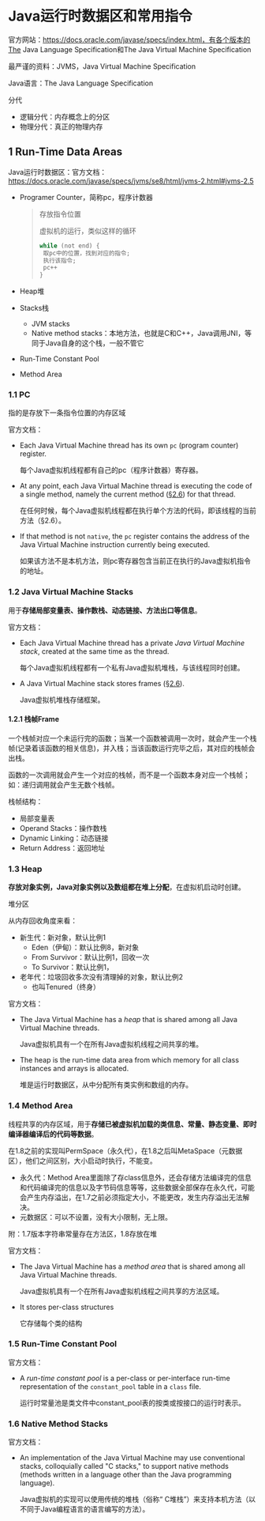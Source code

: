 # Java运行时数据区和常用指令

官方网站：https://docs.oracle.com/javase/specs/index.html，有各个版本的The Java Language Specification和The Java Virtual Machine Specification

最严谨的资料：JVMS，Java Virtual Machine Specification

Java语言：The Java Language Specification



分代

- 逻辑分代：内存概念上的分区
- 物理分代：真正的物理内存

## 1 Run-Time Data Areas

Java运行时数据区：官方文档：https://docs.oracle.com/javase/specs/jvms/se8/html/jvms-2.html#jvms-2.5

- Programer Counter，简称pc，程序计数器

  > 存放指令位置
  >
  > 虚拟机的运行，类似这样的循环
  >
  > ```java
  > while (not end) {
  >  取pc中的位置，找到对应的指令;
  >  执行该指令;
  >  pc++
  > }
  > ```

- Heap堆

- Stacks栈

  - JVM stacks
  - Native method stacks：本地方法，也就是C和C++，Java调用JNI，等同于Java自身的这个栈，一般不管它

- Run-Time Constant Pool

- Method Area

### 1.1 PC

指的是存放下一条指令位置的内存区域

官方文档：

- Each Java Virtual Machine thread has its own `pc` (program counter) register. 

  每个Java虚拟机线程都有自己的pc（程序计数器）寄存器。

- At any point, each Java Virtual Machine thread is executing the code of a single method, namely the current method ([§2.6](https://docs.oracle.com/javase/specs/jvms/se8/html/jvms-2.html#jvms-2.6)) for that thread.

  在任何时候，每个Java虚拟机线程都在执行单个方法的代码，即该线程的当前方法（§2.6）。

- If that method is not `native`, the `pc` register contains the address of the Java Virtual Machine instruction currently being executed. 

  如果该方法不是本机方法，则pc寄存器包含当前正在执行的Java虚拟机指令的地址。

### 1.2 Java Virtual Machine Stacks

用于**存储局部变量表、操作数栈、动态链接、方法出口等信息**。

官方文档：

- Each Java Virtual Machine thread has a private *Java Virtual Machine stack*, created at the same time as the thread. 

  每个Java虚拟机线程都有一个私有Java虚拟机堆栈，与该线程同时创建。

- A Java Virtual Machine stack stores frames ([§2.6](https://docs.oracle.com/javase/specs/jvms/se8/html/jvms-2.html#jvms-2.6)). 

  Java虚拟机堆栈存储框架。

#### 1.2.1 栈帧Frame

一个栈帧对应一个未运行完的函数；当某一个函数被调用一次时，就会产生一个栈帧(记录着该函数的相关信息)，并入栈；当该函数运行完毕之后，其对应的栈帧会出栈。

函数的一次调用就会产生一个对应的栈帧，而不是一个函数本身对应一个栈帧；如：递归调用就会产生无数个栈帧。

栈帧结构：

- 局部变量表
- Operand Stacks：操作数栈
- Dynamic Linking：动态链接
- Return Address：返回地址

### 1.3 Heap

**存放对象实例，Java对象实例以及数组都在堆上分配**，在虚拟机启动时创建。

堆分区

从内存回收角度来看：

- 新生代：新对象，默认比例1
  - Eden（伊甸）：默认比例8，新对象
  - From Survivor：默认比例1，回收一次
  - To Survivor：默认比例1，
- 老年代：垃圾回收多次没有清理掉的对象，默认比例2 
  - 也叫Tenured（终身）

官方文档：

- The Java Virtual Machine has a *heap* that is shared among all Java Virtual Machine threads. 

  Java虚拟机具有一个在所有Java虚拟机线程之间共享的堆。

- The heap is the run-time data area from which memory for all class instances and arrays is allocated.

  堆是运行时数据区，从中分配所有类实例和数组的内存。

### 1.4 Method Area

线程共享的内存区域，用于**存储已被虚拟机加载的类信息、常量、静态变量、即时编译器编译后的代码等数据**。

在1.8之前的实现叫PermSpace（永久代），在1.8之后叫MetaSpace（元数据区），他们之间区别，大小启动时执行，不能变。

- 永久代：Method Area里面除了存class信息外，还会存储方法编译完的信息和代码编译完的信息以及字节码信息等等，这些数据全部保存在永久代，可能会产生内存溢出，在1.7之前必须指定大小，不能更改，发生内存溢出无法解决。
- 元数据区：可以不设置，没有大小限制，无上限。



附：1.7版本字符串常量存在方法区，1.8存放在堆

官方文档：

- The Java Virtual Machine has a *method area* that is shared among all Java Virtual Machine threads.

  Java虚拟机具有一个在所有Java虚拟机线程之间共享的方法区域。

- It stores per-class structures

  它存储每个类的结构

### 1.5 Run-Time Constant Pool

官方文档：

- A *run-time constant pool* is a per-class or per-interface run-time representation of the `constant_pool` table in a `class` file.

  运行时常量池是类文件中constant_pool表的按类或按接口的运行时表示。

### 1.6 Native Method Stacks

官方文档：

- An implementation of the Java Virtual Machine may use conventional stacks, colloquially called "C stacks," to support native methods (methods written in a language other than the Java programming language).

  Java虚拟机的实现可以使用传统的堆栈（俗称“ C堆栈”）来支持本机方法（以不同于Java编程语言的语言编写的方法）。

 